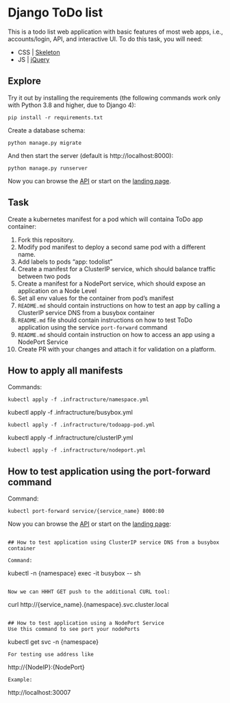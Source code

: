 # Django ToDo list

This is a todo list web application with basic features of most web apps, i.e., accounts/login, API, and interactive UI. To do this task, you will need:

- CSS | [Skeleton](http://getskeleton.com/)
- JS  | [jQuery](https://jquery.com/)

## Explore

Try it out by installing the requirements (the following commands work only with Python 3.8 and higher, due to Django 4):

```
pip install -r requirements.txt
```

Create a database schema:

```
python manage.py migrate
```

And then start the server (default is http://localhost:8000):

```
python manage.py runserver
```

Now you can browse the [API](http://localhost:8000/api/) or start on the [landing page](http://localhost:8000/).

## Task

Create a kubernetes manifest for a pod which will containa ToDo app container:

1. Fork this repository.
1. Modify pod manifest to deploy a second same pod with a different name.
1. Add labels to pods “app: todolist”
1. Create a manifest for a ClusterIP service, which should balance traffic between two pods
1. Create a manifest for a NodePort service, which should expose an application on a Node Level
1. Set all env values for the container from pod’s manifest
1. `README.md` should contain instructions on how to test an app by calling a ClusterIP service DNS from a busybox container
1. `README.md` file should contain instructions on how to test ToDo application using the service `port-forward` command
1. `README.md` should contain instruction on how to access an app using a NodePort Service
1. Create PR with your changes and attach it for validation on a platform.


## How to apply all manifests
Commands:
```
kubectl apply -f .infractructure/namespace.yml
```
kubectl apply -f .infractructure/busybox.yml
```
kubectl apply -f .infractructure/todoapp-pod.yml
```
kubectl apply -f .infractructure/clusterIP.yml
```
kubectl apply -f .infractructure/nodeport.yml
```

## How to test application using the port-forward command
Command:
```
kubectl port-forward service/{service_name} 8000:80
```
Now you can browse the [API](http://localhost:8000/api/) or start on the [landing page](http://localhost:8000/): 
```

## How to test application using ClusterIP service DNS from a busybox container

Command:
```
kubectl -n {namespace} exec -it busybox -- sh
```

Now we can HHHT GET push to the additional CURL tool:
```
curl http://{service_name}.{namespace}.svc.cluster.local
```

## How to test application using a NodePort Service
Use this command to see port your nodePorts
```
kubectl get svc -n {namespace}
```
For testing use address like
```
http://{NodeIP}:{NodePort}
```
Example:
```
http://localhost:30007
```